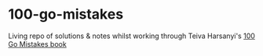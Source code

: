 # 100-go-mistakes
Living repo of solutions & notes whilst working through Teiva Harsanyi's [100 Go Mistakes book](https://github.com/teivah/100-go-mistakes)
